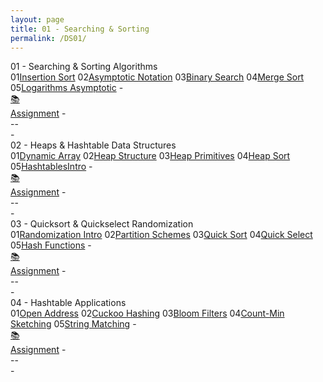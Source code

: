 ```yaml
---
layout: page
title: 01 - Searching & Sorting
permalink: /DS01/
---
```


<div class="block" style="grid-template-columns: 1fr 1fr;">
  <div class="btn text"><div class="btn name">01 - Searching & Sorting Algorithms</div>
    <div class="row" style="grid-template-columns: 2fr 1fr;">
      <div class="row" style="grid-template-columns: 1fr 5fr;">
        <a class="btn box2">01</a><a href="/01-MSDS/DS01/M101/" class="btn box1">Insertion Sort</a>
        <a class="btn box2">02</a><a href="/01-MSDS/DS01/M102/" class="btn box1">Asymptotic Notation</a>
        <a class="btn box2">03</a><a href="/01-MSDS/DS01/M103/" class="btn box1">Binary Search</a>
        <a class="btn box2">04</a><a href="/01-MSDS/DS01/M104/" class="btn box1">Merge Sort</a>
        <a class="btn box2">05</a><a href="/01-MSDS/DS01/M105/" class="btn box1">Logarithms Asymptotic</a>
        <a class="btn empty">-</a>
      </div>
      <div class="row" style="grid-template-columns: 1fr;">
        <a href="//" class="btn box2">📚<br>Assignment</a>
        <a class="btn empty">-<br>-</a><a class="btn empty">-<br>-</a>
      </div>
    </div>
  </div>
  <div class="btn text"><div class="btn name">02 - Heaps & Hashtable Data Structures</div>
    <div class="row" style="grid-template-columns: 2fr 1fr;">
      <div class="row" style="grid-template-columns: 1fr 5fr;">
        <a class="btn box2">01</a><a href="/01-MSDS/DS01/M201/" class="btn box1">Dynamic Array</a>
        <a class="btn box2">02</a><a href="/01-MSDS/DS01/M202/" class="btn box1">Heap Structure</a>
        <a class="btn box2">03</a><a href="/01-MSDS/DS01/M203/" class="btn box1">Heap Primitives</a>
        <a class="btn box2">04</a><a href="/01-MSDS/DS01/M204/" class="btn box1">Heap Sort</a>
        <a class="btn box2">05</a><a href="/01-MSDS/DS01/M205/" class="btn box1">HashtablesIntro</a>
        <a class="btn empty">-</a>
      </div>
      <div class="row" style="grid-template-columns: 1fr;">
        <a href="//" class="btn box2">📚<br>Assignment</a>
        <a class="btn empty">-<br>-</a><a class="btn empty">-<br>-</a>
      </div>
    </div>
  </div>
</div>

<div class="block" style="grid-template-columns: 1fr 1fr;">
  <div class="btn text"><div class="btn name">03 - Quicksort & Quickselect Randomization</div>
    <div class="row" style="grid-template-columns: 2fr 1fr;">
      <div class="row" style="grid-template-columns: 1fr 5fr;">
        <a class="btn box2">01</a><a href="/01-MSDS/DS01/M301/" class="btn box1">Randomization Intro</a>
        <a class="btn box2">02</a><a href="/01-MSDS/DS01/M302/" class="btn box1">Partition Schemes</a>
        <a class="btn box2">03</a><a href="/01-MSDS/DS01/M303/" class="btn box1">Quick Sort</a>
        <a class="btn box2">04</a><a href="/01-MSDS/DS01/M304/" class="btn box1">Quick Select</a>
        <a class="btn box2">05</a><a href="/01-MSDS/DS01/M305/" class="btn box1">Hash Functions</a>
        <a class="btn empty">-</a>
      </div>
      <div class="row" style="grid-template-columns: 1fr;">
        <a href="//" class="btn box2">📚<br>Assignment</a>
        <a class="btn empty">-<br>-</a><a class="btn empty">-<br>-</a>
      </div>
    </div>
  </div>
  <div class="btn text"><div class="btn name">04 - Hashtable Applications</div>
    <div class="row" style="grid-template-columns: 2fr 1fr;">
      <div class="row" style="grid-template-columns: 1fr 5fr;">
        <a class="btn box2">01</a><a href="/01-MSDS/DS01/M401/" class="btn box1">Open Address</a>
        <a class="btn box2">02</a><a href="/01-MSDS/DS01/M402/" class="btn box1">Cuckoo Hashing</a>
        <a class="btn box2">03</a><a href="/01-MSDS/DS01/M403/" class="btn box1">Bloom Filters</a>
        <a class="btn box2">04</a><a href="/01-MSDS/DS01/M404/" class="btn box1">Count-Min Sketching</a>
        <a class="btn box2">05</a><a href="/01-MSDS/DS01/M405/" class="btn box1">String Matching</a>
        <a class="btn empty">-</a>
      </div>
      <div class="row" style="grid-template-columns: 1fr;">
        <a href="//" class="btn box2">📚<br>Assignment</a>
        <a class="btn empty">-<br>-</a><a class="btn empty">-<br>-</a>
      </div>
    </div>
  </div>
</div>

